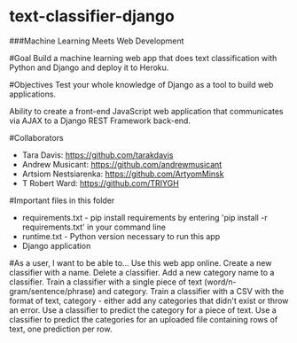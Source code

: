 # text-classifier-django
###Machine Learning Meets Web Development

#Goal
Build a machine learning web app that does text classification with Python and Django and deploy it to Heroku.

#Objectives
Test your whole knowledge of Django as a tool to build web applications.

Ability to create a front-end JavaScript web application that communicates via AJAX to a Django REST Framework back-end.


#Collaborators
- Tara Davis: https://github.com/tarakdavis
- Andrew Musicant: https://github.com/andrewmusicant
- Artsiom Nestsiarenka: https://github.com/ArtyomMinsk
- T Robert Ward: https://github.com/TRIYGH

#Important files in this folder
- requirements.txt - pip install requirements by entering 'pip install -r requirements.txt' in your command line
- runtime.txt - Python version necessary to run this app
- Django application


#As a user, I want to be able to...
Use this web app online.
Create a new classifier with a name.
Delete a classifier.
Add a new category name to a classifier.
Train a classifier with a single piece of text (word/n-gram/sentence/phrase) and category.
Train a classifier with a CSV with the format of text, category - either add any categories that didn't exist or throw an error.
Use a classifier to predict the category for a piece of text.
Use a classifier to predict the categories for an uploaded file containing rows of text, one prediction per row.
